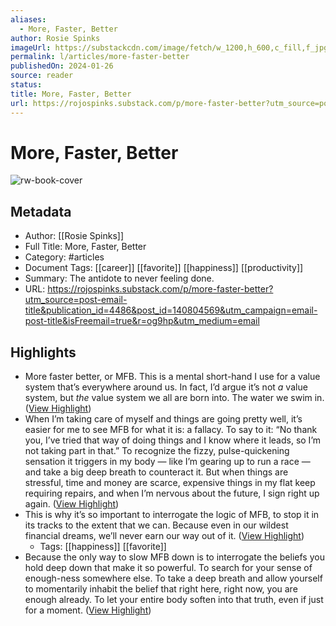 ```yaml
---
aliases:
  - More, Faster, Better
author: Rosie Spinks
imageUrl: https://substackcdn.com/image/fetch/w_1200,h_600,c_fill,f_jpg,q_auto:good,fl_progressive:steep,g_auto/https%3A%2F%2Fsubstack-post-media.s3.amazonaws.com%2Fpublic%2Fimages%2F97dea236-b113-44e6-9ddc-77d15d0b9e2e_1500x930.jpeg
permalink: l/articles/more-faster-better
publishedOn: 2024-01-26
source: reader
status: 
title: More, Faster, Better
url: https://rojospinks.substack.com/p/more-faster-better?utm_source=post-email-title&publication_id=4486&post_id=140804569&utm_campaign=email-post-title&isFreemail=true&r=og9hp&utm_medium=email
---
```

# More, Faster, Better

![rw-book-cover](https://substackcdn.com/image/fetch/w_1200,h_600,c_fill,f_jpg,q_auto:good,fl_progressive:steep,g_auto/https%3A%2F%2Fsubstack-post-media.s3.amazonaws.com%2Fpublic%2Fimages%2F97dea236-b113-44e6-9ddc-77d15d0b9e2e_1500x930.jpeg)

## Metadata

- Author: [[Rosie Spinks]]
- Full Title: More, Faster, Better
- Category: #articles
- Document Tags: [[career]] [[favorite]] [[happiness]] [[productivity]]
- Summary: The antidote to never feeling done.
- URL: https://rojospinks.substack.com/p/more-faster-better?utm_source=post-email-title&publication_id=4486&post_id=140804569&utm_campaign=email-post-title&isFreemail=true&r=og9hp&utm_medium=email

## Highlights

- More faster better, or MFB. This is a mental short-hand I use for a value system that’s everywhere around us. In fact, I’d argue it’s not _a_ value system, but _the_ value system we all are born into. The water we swim in. ([View Highlight](https://read.readwise.io/read/01hrdg6pxmjwh5hg9yf6x22cm6))
- When I’m taking care of myself and things are going pretty well, it’s easier for me to see MFB for what it is: a fallacy. To say to it: “No thank you, I’ve tried that way of doing things and I know where it leads, so I’m not taking part in that.” To recognize the fizzy, pulse-quickening sensation it triggers in my body — like I’m gearing up to run a race — and take a big deep breath to counteract it. But when things are stressful, time and money are scarce, expensive things in my flat keep requiring repairs, and when I’m nervous about the future, I sign right up again. ([View Highlight](https://read.readwise.io/read/01hrdg8h9wge7q7yrydz0v0376))
- This is why it’s so important to interrogate the logic of MFB, to stop it in its tracks to the extent that we can. Because even in our wildest financial dreams, we’ll never earn our way out of it. ([View Highlight](https://read.readwise.io/read/01hrdgapnw49na1w7mhsncn5bq))
    - Tags: [[happiness]] [[favorite]]
- Because the only way to slow MFB down is to interrogate the beliefs you hold deep down that make it so powerful. To search for your sense of enough-ness somewhere else. To take a deep breath and allow yourself to momentarily inhabit the belief that right here, right now, you are enough already. To let your entire body soften into that truth, even if just for a moment. ([View Highlight](https://read.readwise.io/read/01hrdgd9kdpy9fjvp5vmmgvktn))

